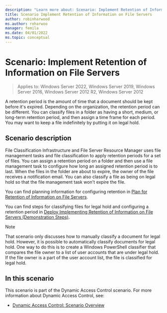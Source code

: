 ```yaml
---
description: "Learn more about: Scenario: Implement Retention of Information on File Servers"
title: Scenario Implement Retention of Information on File Servers
author: robinharwood
ms.author: roharwoo
manager: femila
ms.date: 04/01/2022
ms.topic: conceptual
---
```


# Scenario: Implement Retention of Information on File Servers

>Applies to: Windows Server 2022, Windows Server 2019, Windows Server 2016, Windows Server 2012 R2, Windows Server 2012

A retention period is the amount of time that a document should be kept before it's expired. Depending on the organization, the retention period can be different. You can classify files in a folder as having a short, medium, or long-term retention period, and then assign a time frame for each period. You may want to keep a file indefinitely by putting it on legal hold.

## Scenario description

File Classification Infrastructure and File Server Resource Manager uses file management tasks and file classification to apply retention periods for a set of files. You can assign a retention period on a folder and then use a file management task to configure how long an assigned retention period is to last. When the files in the folder are about to expire, the owner of the file receives a notification email. You can also classify a file as being on legal hold so that the file management task won't expire the file.

You can find planning information for configuring retention in [Plan for Retention of Information on File Servers](plan-retention-information-file-servers.md).

You can find steps for classifying files for legal hold and configuring a retention period in [Deploy Implementing Retention of Information on File Servers (Demonstration Steps)](Deploy-Implementing-Retention-of-Information-on-File-Servers--Demonstration-Steps-.md).

> [!NOTE]
> That scenario only discusses how to manually classify a document for legal hold. However, it is possible to automatically classify documents for legal hold. One way to do this is to create a Windows PowerShell classifier that compares the file owner to a list of user accounts that are under legal hold. If the file owner is a part of the user account list, the file is classified for legal hold.

## In this scenario

This scenario is part of the Dynamic Access Control scenario. For more information about Dynamic Access Control, see:

- [Dynamic Access Control: Scenario Overview](Dynamic-Access-Control--Scenario-Overview.md)
